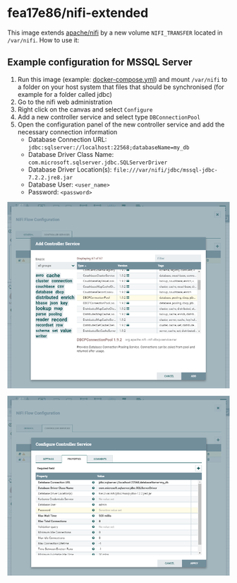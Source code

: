 # fea17e86/nifi-extended

This image extends [apache/nifi](https://hub.docker.com/r/apache/nifi) by a new volume `NIFI_TRANSFER` located in `/var/nifi`. How to use it:

## Example configuration for MSSQL Server

1. Run this image (example: [docker-compose.yml](./docker-compose.yml)) and mount `/var/nifi` to a folder on your host system that files that should be synchronised (for example for a folder called jdbc)
2. Go to the nifi web administration
3. Right click on the canvas and select `Configure`
4. Add a new controller service and select type `DBConnectionPool`
5. Open the configuration panel of the new controller service and add the necessary connection information
   - Database Connection URL: `jdbc:sqlserver://localhost:22568;databaseName=my_db`
   - Database Driver Class Name: `com.microsoft.sqlserver.jdbc.SQLServerDriver`
   - Database Driver Location(s): `file:///var/nifi/jdbc/mssql-jdbc-7.2.2.jre8.jar`
   - Database User: `<user_name>`
   - Password: `<password>`

![4. Add controller service](./docs/add-controller-service.png "4. Add controller service")

![5. Configure controller service](./docs/configure-controller-service.png "5. Configure controller service")